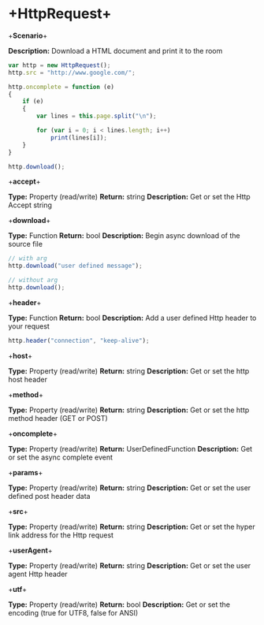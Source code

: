 # +HttpRequest+


+**Scenario**+

**Description:** Download a HTML document and print it to the room

```javascript
var http = new HttpRequest();
http.src = "http://www.google.com/";

http.oncomplete = function (e)
{
    if (e)
    {
        var lines = this.page.split("\n");

        for (var i = 0; i < lines.length; i++)
            print(lines[i]);
    }
}

http.download();
```

+**accept**+

**Type:** Property (read/write)
**Return:** string
**Description:** Get or set the Http Accept string

+**download**+

**Type:** Function
**Return:** bool
**Description:** Begin async download of the source file

```javascript
// with arg
http.download("user defined message");

// without arg
http.download();
```

+**header**+

**Type:** Function
**Return:** bool
**Description:** Add a user defined Http header to your request

```javascript
http.header("connection", "keep-alive");
```

+**host**+

**Type:** Property (read/write)
**Return:** string
**Description:** Get or set the http host header

+**method**+

**Type:** Property (read/write)
**Return:** string
**Description:** Get or set the http method header (GET or POST)

+**oncomplete**+

**Type:** Property (read/write)
**Return:** UserDefinedFunction
**Description:** Get or set the async complete event

+**params**+

**Type:** Property (read/write)
**Return:** string
**Description:** Get or set the user defined post header data

+**src**+

**Type:** Property (read/write)
**Return:** string
**Description:** Get or set the hyper link address for the Http request

+**userAgent**+

**Type:** Property (read/write)
**Return:** string
**Description:** Get or set the user agent Http header

+**utf**+

**Type:** Property (read/write)
**Return:** bool
**Description:** Get or set the encoding (true for UTF8, false for ANSI)